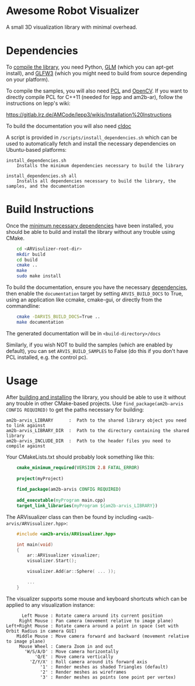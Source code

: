 # Awesome Robot Visualizer

A small 3D visualization library with minimal overhead.

# Dependencies

To [compile the library](#build-instructions), you need Python, [GLM](http://glm.g-truc.net/) (which you can apt-get install), and [GLFW3](http://www.glfw.org/) (which you might need to build from source depending on your platform).

To compile the samples, you will also need [PCL](http://pointclouds.org/) and [OpenCV](http://opencv.org/).
If you want to directly compile PCL for C++11 (needed for lepp and am2b-ar), follow the instructions on lepp's wiki:

https://gitlab.lrz.de/AMCode/lepp3/wikis/Installation%20Instructions

To build the documentation you will also need [cldoc](https://jessevdk.github.io/cldoc/)

A script is provided in `/scripts/install_dependencies.sh` which can be used to automatically fetch and install the necessary dependencies on Ubuntu-based platforms:

    install_dependencies.sh
        Installs the minimum dependencies necessary to build the library

    install_dependencies.sh all
        Installs all dependencies necessary to build the library, the samples, and the documentation

# Build Instructions

Once the [minimum necessary dependencies](#dependencies) have been installed, you should be able to build and install the library without any trouble using CMake.

```bash
    cd <ARVisulizer-root-dir>
    mkdir build
    cd build
    cmake ..
    make
    sudo make install
```

To build the documentation, ensure you have the necessary [dependencies](#dependencies), then enable the `documentation` target by setting `ARVIS_BUILD_DOCS` to True, using an application like ccmake, cmake-gui, or directly from the commandline:

```bash
    cmake -DARVIS_BUILD_DOCS=True ..
    make documentation
```

The generated documentation will be in `<build-directory>/docs`

Similarly, if you wish NOT to build the samples (which are enabled by default), you can set `ARVIS_BUILD_SAMPLES` to False (do this if you don't have PCL installed, e.g. the control pc).

# Usage

After [building and installing](#build-instructions) the library, you should be able to use it without any trouble in other CMake-based projects. Use `find_package(am2b-arvis CONFIG REQUIRED)` to get the paths necessary for building:

    am2b-arvis_LIBRARY      :  Path to the shared library object you need to link against
    am2b-arvis_LIBRARY_DIR  :  Path to the directory containing the shared library
    am2b-arvis_INCLUDE_DIR  :  Path to the header files you need to compile against

Your CMakeLists.txt should probably look something like this:

```cmake
    cmake_minimum_required(VERSION 2.8 FATAL_ERROR)
    
    project(myProject)
    
    find_package(am2b-arvis CONFIG REQUIRED)
    
    add_executable(myProgram main.cpp)
    target_link_libraries(myProgram ${am2b-arvis_LIBRARY})
```

The ARVisualizer class can then be found by including `<am2b-arvis/ARVisualizer.hpp>`:

```c++
    #include <am2b-arvis/ARVisualizer.hpp>

    int main(void)
    {
        ar::ARVisualizer visualizer;
        visualizer.Start();

        visualizer.Add(ar::Sphere( ... ));

        ...
    }
```

The visualizer supports some mouse and keyboard shortcuts which can be applied to any visualization instance:

          Left Mouse : Rotate camera around its current position
         Right Mouse : Pan camera (movement relative to image plane)
    Left+Right Mouse : Rotate camera around a point in space (set with Orbit Radius in camera GUI)
        Middle Mouse : Move camera forward and backward (movement relative to image plane)
         Mouse Wheel : Camera Zoom in and out
           'W/S/A/D' : Move camera horizontally
               'Q/E' : Move camera vertically
             'Z/Y/X' : Roll camera around its forward axis
                 '1' : Render meshes as shaded Triangles (default)
                 '2' : Render meshes as wireframes
                 '3' : Render meshes as points (one point per vertex)


